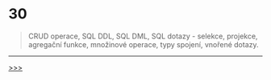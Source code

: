 # 30

> CRUD operace, SQL DDL, SQL DML, SQL dotazy - selekce, projekce, agregační funkce, množinové operace, typy spojení, vnořené dotazy.

---
[>>>](./31.MD)
